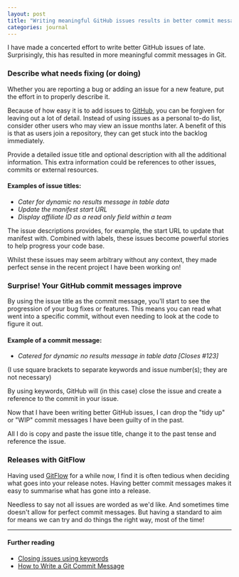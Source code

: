 ```yaml
---
layout: post
title: "Writing meaningful GitHub issues results in better commit messages"
categories: journal
---
```


I have made a concerted effort to write better GitHub issues of late. Surprisingly, this has resulted in more meaningful commit messages in Git.

### Describe what needs fixing (or doing)

Whether you are reporting a bug or adding an issue for a new feature, put the effort in to properly describe it.

Because of how easy it is to add issues to [GitHub](https://github.com/), you can be forgiven for leaving out a lot of
detail. Instead of using issues as a personal to-do list, consider other users who may view an issue months later. A
benefit of this is that as users join a repository, they can get stuck into the backlog immediately.

Provide a detailed issue title and optional description with all the additional information. This extra information
could be references to other issues, commits or external resources.

#### Examples of issue titles:

- _Cater for dynamic no results message in table data_
- _Update the manifest start URL_
- _Display affiliate ID as a read only field within a team_

The issue descriptions provides, for example, the start URL to update that manifest with. Combined with labels, these
issues become powerful stories to help progress your code base. 

Whilst these issues may seem arbitrary without any context, they made perfect sense in the recent project I have been
working on!

### Surprise! Your GitHub commit messages improve

By using the issue title as the commit message, you'll start to see the  progression of your bug fixes or features.
This means you can read what went into a specific commit, without even needing to look at the code to figure it out.

#### Example of a commit message:

- _Catered for dynamic no results message in table data [Closes #123]_
 
(I use square brackets to separate keywords and issue number(s); they are not necessary)

By using keywords, GitHub will (in this case) close the issue and create a reference to the commit in your issue.

Now that I have been writing better GitHub issues, I can drop the "tidy up" or "WIP" commit messages I have been guilty
of in the past.

All I do is copy and paste the issue title, change it to the past tense and reference the issue.

### Releases with GitFlow

Having used [GitFlow](https://datasift.github.io/gitflow/IntroducingGitFlow.html) for a while now, I find it is often
tedious when deciding what goes into your release notes. Having better commit messages makes it easy to summarise what
has gone into a release.

Needless to say not all issues are worded as we'd like. And sometimes time doesn't allow for perfect commit messages.
But having a standard to aim for means we can try and do things the right way, most of the time!

---

#### Further reading

- [Closing issues using keywords](https://help.github.com/articles/closing-issues-using-keywords/)
- [How to Write a Git Commit Message](https://chris.beams.io/posts/git-commit/)
